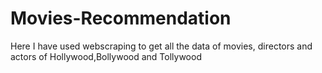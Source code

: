 # Movies-Recommendation
Here I have used webscraping to get all the data of movies, directors and actors of Hollywood,Bollywood and Tollywood 
